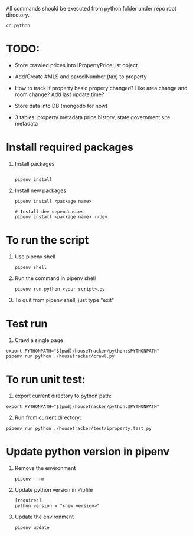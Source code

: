 All commands should be executed from python folder under repo root directory.
```shell
cd python
```

# TODO:
- Store crawled prices into IPropertyPriceList object
- Add/Create #MLS and parcelNumber (tax) to property
- How to track if property basic propery changed? Like area change and room change? Add last update time?
- Store data into DB (mongodb for now)


- 3 tables:
property metadata
price history, state
government site metadata

# Install required packages
1. Install packages
    ```shell

    pipenv install
    ```

2. Install new packages
    ```shell
    pipenv install <package name>

    # Install dev dependencies
    pipenv install <package name> --dev
    ```

# To run the script
1. Use pipenv shell
    ```shell
    pipenv shell
    ```

2. Run the command in pipenv shell
    ```shell
    pipenv run python <your script>.py
    ```

3. To quit from pipenv shell, just type "exit"

# Test run
1. Crawl a single page
```shell
export PYTHONPATH="$(pwd)/houseTracker/python:$PYTHONPATH"
pipenv run python ./housetracker/crawl.py
```

# To run unit test:
1. export current directory to python path:
```shell
export PYTHONPATH="$(pwd)/houseTracker/python:$PYTHONPATH"
```

2. Run from current directory:
```shell
pipenv run python ./housetracker/test/iproperty.test.py
```

# Update python version in pipenv

1. Remove the environment
    ```shell
    pipenv --rm
    ```

2. Update python version in Pipfile
    ```shell
    [requires]
    python_version = "<new version>"
    ```

2. Update the environment
    ```shell
    pipenv update
    ```
